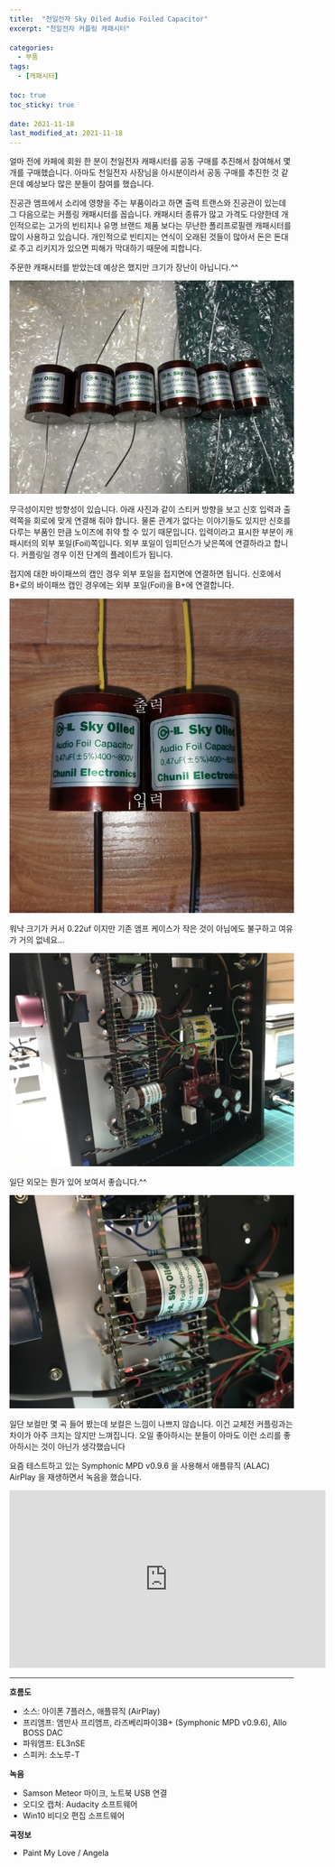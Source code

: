 ```yaml
---
title:  "천일전자 Sky Oiled Audio Foiled Capacitor"
excerpt: "천일전자 커플링 캐패시터"

categories:
  - 부품
tags:
  - [캐패시터]

toc: true
toc_sticky: true
 
date: 2021-11-18
last_modified_at: 2021-11-18
---
```

얼마 전에 카페에 회원 한 분이 천일전자 캐패시터를 공동 구매를 추진해서 참여해서 몇개를 구매했습니다. 아마도 천일전자 사장님을 아시분이라서 공동 구매를 추진한 것 같은데 예상보다 많은 분들이 참여를 했습니다. 

진공관 앰프에서 소리에 영향을 주는 부품이라고 하면 출력 트랜스와 진공관이 있는데 그 다음으로는 커플링 캐패시터를 꼽습니다. 캐패시터 종류가 많고 가격도 다양한데 개인적으로는 고가의 빈티지나 유명 브랜드 제품 보다는 무난한 폴리프로필렌 캐패시터를 많이 사용하고 있습니다. 개인적으로 빈티지는 연식이 오래된 것들이 많아서 돈은 돈대로 주고 리키지가 있으면 피해가 막대하기 때문에 피합니다. 

주문한 캐패시터를 받았는데 예상은 했지만 크기가 장난이 아닙니다.^^

![chunil_skyoiled_01](/assets/images/chunil_skyoiled_01.jpg)

무극성이지만 방향성이 있습니다. 아래 사진과 같이 스티커 방향을 보고 신호 입력과 출력쪽을 회로에 맞게 연결해 줘야 합니다. 물론 관계가 없다는 이야기들도 있지만 신호를 다루는 부품인 만큼 노이즈에 취약 할 수 있기 때문입니다. 입력이라고 표시한 부분이 캐패시터의 외부 포일(Foil)쪽입니다. 외부 포일이 임피던스가 낮은쪽에 연결하라고 합니다. 커플링일 경우 이전 단계의 플레이트가 됩니다.

접지에 대한 바이패쓰의 캡인 경우 외부 포일을 접지면에 연결하면 됩니다. 신호에서 B+로의 바이패쓰 캡인 경우에는 외부 포일(Foil)을 B+에 연결합니다. 

![chunil_skyoiled_04](/assets/images/chunil_skyoiled_04.jpg)

워낙 크기가 커서 0.22uf 이지만 기존 앰프 케이스가 작은 것이 아님에도 불구하고 여유가 거의 없네요...

![chunil_skyoiled_02](/assets/images/chunil_skyoiled_02.jpg)

일단 외모는 뭔가 있어 보여서 좋습니다.^^

![chunil_skyoiled_03](/assets/images/chunil_skyoiled_03.jpg)

일단 보컬만 몇 곡 들어 봤는데 보컬은 느낌이 나쁘지 않습니다. 이건 교체전 커플링과는 차이가 아주 크지는 않지만 느껴집니다. 오일 좋아하시는 분들이 아마도 이런 소리를 좋아하시는 것이 아닌가 생각했습니다

요즘 테스트하고 있는 Symphonic MPD v0.9.6 을 사용해서 애플뮤직 (ALAC) AirPlay 을 재생하면서 녹음을 했습니다.

<iframe width="560" height="315" src="https://www.youtube.com/embed/VaDguJYMgPI" frameborder="0" allowfullscreen></iframe>

---

**흐름도**

* 소스: 아이폰 7플러스, 애플뮤직 (AirPlay)
* 프리앰프: 앰만사 프리앰프, 라즈베리파이3B+ (Symphonic MPD v0.9.6), Allo BOSS DAC
* 파워앰프: EL3nSE
* 스피커: 소노루-T

**녹음**
* Samson Meteor 마이크, 노트북 USB 연결
* 오디오 캡쳐: Audacity 소프트웨어
* Win10 비디오 편집 소프트웨어

**곡정보**
* Paint My Love / Angela